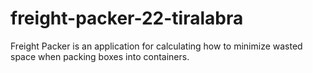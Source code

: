 # freight-packer-22-tiralabra
Freight Packer is an application for calculating how to minimize wasted space when packing boxes into containers.
